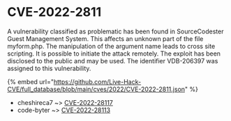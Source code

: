 # CVE-2022-2811

A vulnerability classified as problematic has been found in SourceCodester Guest Management System. This affects an unknown part of the file myform.php. The manipulation of the argument name leads to cross site scripting. It is possible to initiate the attack remotely. The exploit has been disclosed to the public and may be used. The identifier VDB-206397 was assigned to this vulnerability.

{% embed url="https://github.com/Live-Hack-CVE/full_database/blob/main/cves/2022/CVE-2022-2811.json" %}


* cheshireca7 ~> [CVE-2022-28117](https://www.alice-snow.ru/2022/database/cve-2022-2811/cve-2022-28117-cheshireca7)
* code-byter ~> [CVE-2022-28113](https://www.alice-snow.ru/2022/database/cve-2022-2811/cve-2022-28113-code-byter)
